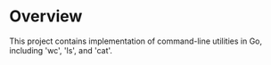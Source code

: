 # Overview
This project contains implementation of command-line utilities in Go, including 'wc', 'ls', and 'cat'.
